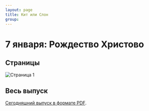```yaml
---
layout: page
title: Кит или Слон
group: 
---
```


# 7 января: Рождество Христово

## Страницы

![Страница 1](https://www.dropbox.com/scl/fi/0ayuar59pd2ijeaokve3a/2025-01-07-page001.jpg?rlkey=lbniatfi6snwfs61i4jg1x7vm&raw=1)

## Весь выпуск

[Сегодняшний выпуск в формате PDF](https://www.dropbox.com/scl/fi/2q2iuq19x9txagz2poc2y/2025-01-07.pdf?rlkey=ryv37uijwo6gllr6ir3ukes3e&raw=1). 


